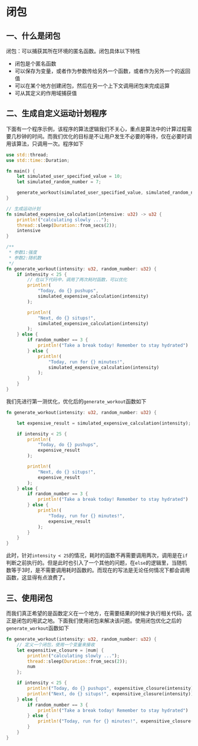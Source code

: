 # 闭包

## 一、什么是闭包

闭包：可以捕获其所在环境的匿名函数。闭包具体以下特性

- 闭包是个匿名函数
- 可以保存为变量，或者作为参数传给另外一个函数，或者作为另外一个的返回值
- 可以在某个地方创建闭包，然后在另一个上下文调用闭包来完成运算
- 可从其定义的作用域捕获值

## 二、生成自定义运动计划程序

下面有一个程序示例，该程序的算法逻辑我们不关心，重点是算法中的计算过程需要几秒钟的时间。而我们优化的目标是不让用户发生不必要的等待，仅在必要时调用该算法，只调用一次。程序如下

```Rust
use std::thread;
use std::time::Duration;

fn main() {
    let simulated_user_specified_value = 10;
    let simulated_random_number = 7;

    generate_workout(simulated_user_specified_value, simulated_random_number);
}

// 生成运动计划
fn simulated_expensive_calculation(intensive: u32) -> u32 {
    println!("calculating slowly ...");
    thread::sleep(Duration::from_secs(2));
    intensive
}

/**
 * 参数1:强度
 * 参数2:随机数
 */
fn generate_workout(intensity: u32, random_number: u32) {
    if intensity < 25 {
        // 在以下代码中，调用了两次耗时函数，可以优化
        println!(
            "Today, do {} pushups",
            simulated_expensive_calculation(intensity)
        );

        println!(
            "Next, do {} situps!",
            simulated_expensive_calculation(intensity)
        );
    } else {
        if random_number == 3 {
            println!("Take a break today! Remember to stay hydrated")
        } else {
            println!(
                "Today, run for {} minutes!",
                simulated_expensive_calculation(intensity)
            );
        }
    }
}
```

我们先进行第一测优化，优化后的`generate_workout`函数如下

```Rust
fn generate_workout(intensity: u32, random_number: u32) {

    let expensive_result = simulated_expensive_calculation(intensity);

    if intensity < 25 {
        println!(
            "Today, do {} pushups",
            expensive_result
        );

        println!(
            "Next, do {} situps!",
            expensive_result
        );
    } else {
        if random_number == 3 {
            println!("Take a break today! Remember to stay hydrated")
        } else {
            println!(
                "Today, run for {} minutes!",
                expensive_result
            );
        }
    }
}
```

此时，针对`intensity < 25`的情况，耗时的函数不再需要调用两次，调用是在`if`判断之前执行的。但是此时也引入了一个其他的问题，在`else`的逻辑里，当随机数等于3时，是不需要调用耗时函数的。而现在的写法是无论任何情况下都会调用函数，这显得有点浪费了。

## 三、使用闭包

而我们真正希望的是函数定义在一个地方，在需要结果的时候才执行相关代码，这正是闭包的用武之地。下面我们使用闭包来解决该问题。使用闭包优化之后的`generate_workout`函数如下

```rust
fn generate_workout(intensity: u32, random_number: u32) {
    // 定义一个闭包，使用一个变量来接收
    let expensitive_closure = |num| {
        println!("calculating slowly ...");
        thread::sleep(Duration::from_secs(2));
        num
    };

    if intensity < 25 {
        println!("Today, do {} pushups", expensitive_closure(intensity));
        println!("Next, do {} situps!", expensitive_closure(intensity));
    } else {
        if random_number == 3 {
            println!("Take a break today! Remember to stay hydrated")
        } else {
            println!("Today, run for {} minutes!", expensitive_closure(intensity));
        }
    }
}
```
